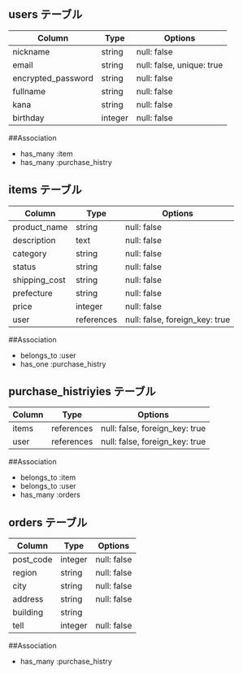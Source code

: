 ## users テーブル
| Column             | Type    | Options                   |
| ------------------ | ------  | ------------------------- |
| nickname           | string  | null: false               |
| email              | string  | null: false, unique: true |
| encrypted_password | string  | null: false               |
| fullname           | string  | null: false               |
| kana               | string  | null: false               |
| birthday           | integer | null: false               |

##Association
- has_many :item
- has_many :purchase_histry

## items テーブル

| Column        | Type       | Options                        |
| ------------- | ---------- | ------------------------------ |
| product_name  | string     | null: false                    |
| description   | text       | null: false                    |
| category      | string     | null: false                    |
| status        | string     | null: false                    |
| shipping_cost | string     | null: false                    |
| prefecture    | string     | null: false                    |
| price         | integer    | null: false                    |
| user          | references | null: false, foreign_key: true |

##Association
- belongs_to :user
- has_one :purchase_histry

## purchase_histriyies テーブル

| Column     | Type       | Options                        |
| ---------- | ---------- | ------------------------------ |
| items      | references | null: false, foreign_key: true |
| user       | references | null: false, foreign_key: true |

##Association
- belongs_to :item
- belongs_to :user
- has_many :orders

## orders テーブル
| Column    | Type    | Options         |
| ----------| ------- | --------------- |
| post_code | integer | null: false     |
| region    | string  | null: false     |
| city      | string  | null: false     |
| address   | string  | null: false     |
| building  | string  |                 |
| tell      | integer | null: false     |

##Association
- has_many :purchase_histry